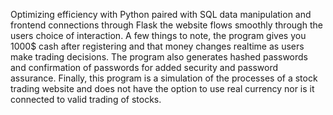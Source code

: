 Optimizing efficiency with Python paired with SQL data manipulation and frontend connections through Flask the website flows smoothly through the users choice of interaction. A few things to note, the program gives you 1000$ cash after registering and that money changes realtime as users make trading decisions. The program also generates hashed passwords and confirmation of passwords for added security and password assurance. Finally, this program is a simulation of the processes of a stock trading website and does not have the option to use real currency nor is it connected to valid trading of stocks. 
